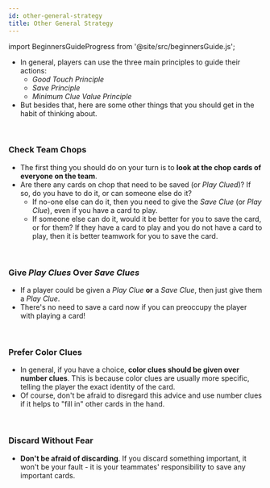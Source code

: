 ```yaml
---
id: other-general-strategy
title: Other General Strategy
---
```


import BeginnersGuideProgress from '@site/src/beginnersGuide.js';

<BeginnersGuideProgress part="54" />

- In general, players can use the three main principles to guide their actions:
  - *Good Touch Principle*
  - *Save Principle*
  - *Minimum Clue Value Principle*
- But besides that, here are some other things that you should get in the habit of thinking about.

<br />

### Check Team Chops

- The first thing you should do on your turn is to **look at the chop cards of everyone on the team**.
- Are there any cards on chop that need to be saved (or *Play Clued*)? If so, do you have to do it, or can someone else do it?
  - If no-one else can do it, then you need to give the *Save Clue* (or *Play Clue*), even if you have a card to play.
  - If someone else can do it, would it be better for you to save the card, or for them? If they have a card to play and you do not have a card to play, then it is better teamwork for you to save the card.

<br />

### Give *Play Clues* Over *Save Clues*

- If a player could be given a *Play Clue* **or** a *Save Clue*, then just give them a *Play Clue*.
- There's no need to save a card now if you can preoccupy the player with playing a card!

<br />

### Prefer Color Clues

- In general, if you have a choice, **color clues should be given over number clues**. This is because color clues are usually more specific, telling the player the exact identity of the card.
- Of course, don't be afraid to disregard this advice and use number clues if it helps to "fill in" other cards in the hand.

<br />

### Discard Without Fear

- **Don't be afraid of discarding**. If you discard something important, it won't be your fault - it is your teammates' responsibility to save any important cards.
